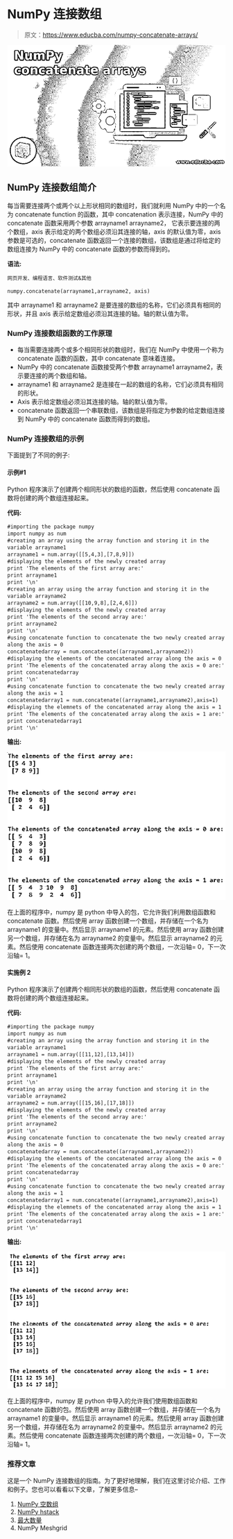 # NumPy 连接数组

> 原文：<https://www.educba.com/numpy-concatenate-arrays/>

![NumPy concatenate arrays](img/f06ea6c2ca102ed2c395edcfc4b9b786.png)



## NumPy 连接数组简介

每当需要连接两个或两个以上形状相同的数组时，我们就利用 NumPy 中的一个名为 concatenate function 的函数，其中 concatenation 表示连接，NumPy 中的 concatenate 函数采用两个参数 arrayname1 arrayname2， 它表示要连接的两个数组，axis 表示给定的两个数组必须沿其连接的轴，axis 的默认值为零，axis 参数是可选的，concatenate 函数返回一个连接的数组，该数组是通过将给定的数组连接为 NumPy 中的 concatenate 函数的参数而得到的。

**语法:**

<small>网页开发、编程语言、软件测试&其他</small>

```
numpy.concatenate(arrayname1,arrayname2, axis)
```

其中 arrayname1 和 arrayname2 是要连接的数组的名称，它们必须具有相同的形状，并且 axis 表示给定数组必须沿其连接的轴。轴的默认值为零。

### NumPy 连接数组函数的工作原理

*   每当需要连接两个或多个相同形状的数组时，我们在 NumPy 中使用一个称为 concatenate 函数的函数，其中 concatenate 意味着连接。
*   NumPy 中的 concatenate 函数接受两个参数 arrayname1 arrayname2，表示要连接的两个数组和轴。
*   arrayname1 和 arrayname2 是连接在一起的数组的名称，它们必须具有相同的形状。
*   Axis 表示给定数组必须沿其连接的轴。轴的默认值为零。
*   concatenate 函数返回一个串联数组，该数组是将指定为参数的给定数组连接到 NumPy 中的 concatenate 函数而得到的数组。

### NumPy 连接数组的示例

下面提到了不同的例子:

#### 示例#1

Python 程序演示了创建两个相同形状的数组的函数，然后使用 concatenate 函数将创建的两个数组连接起来。

**代码:**

```
#importing the package numpy
import numpy as num
#creating an array using the array function and storing it in the variable arrayname1
arrayname1 = num.array([[5,4,3],[7,8,9]])
#displaying the elements of the newly created array
print 'The elements of the first array are:'
print arrayname1
print '\n'
#creating an array using the array function and storing it in the variable arrayname2
arrayname2 = num.array([[10,9,8],[2,4,6]])
#displaying the elements of the newly created array
print 'The elements of the second array are:'
print arrayname2
print '\n'
#using concatenate function to concatenate the two newly created array along the axis = 0
concatenatedarray = num.concatenate((arrayname1,arrayname2))
#displaying the elements of the concatenated array along the axis = 0
print 'The elements of the concatenated array along the axis = 0 are:'
print concatenatedarray
print '\n'
#using concatenate function to concatenate the two newly created array along the axis = 1
concatenatedarray1 = num.concatenate((arrayname1,arrayname2),axis=1)
#displaying the elemnets of the concatenated array along the axis = 1
print 'The elements of the concatenated array along the axis = 1 are:'
print concatenatedarray1
print '\n'
```

**输出:**

![NumPy concatenate arrays 1](img/a1e7145262343526ed2bdab2fae662a5.png)



在上面的程序中，numpy 是 python 中导入的包，它允许我们利用数组函数和 concatenate 函数。然后使用 array 函数创建一个数组，并存储在一个名为 arrayname1 的变量中。然后显示 arrayname1 的元素。然后使用 array 函数创建另一个数组，并存储在名为 arrayname2 的变量中。然后显示 arrayname2 的元素。然后使用 concatenate 函数连接两次创建的两个数组，一次沿轴= 0，下一次沿轴= 1。

#### 实施例 2

Python 程序演示了创建两个相同形状的数组的函数，然后使用 concatenate 函数将创建的两个数组连接起来。

**代码:**

```
#importing the package numpy
import numpy as num
#creating an array using the array function and storing it in the variable arrayname1
arrayname1 = num.array([[11,12],[13,14]])
#displaying the elements of the newly created array
print 'The elements of the first array are:'
print arrayname1
print '\n'
#creating an array using the array function and storing it in the variable arrayname2
arrayname2 = num.array([[15,16],[17,18]])
#displaying the elements of the newly created array
print 'The elements of the second array are:'
print arrayname2
print '\n'
#using concatenate function to concatenate the two newly created array along the axis = 0
concatenatedarray = num.concatenate((arrayname1,arrayname2))
#displaying the elements of the concatenated array along the axis = 0
print 'The elements of the concatenated array along the axis = 0 are:'
print concatenatedarray
print '\n'
#using concatenate function to concatenate the two newly created array along the axis = 1
concatenatedarray1 = num.concatenate((arrayname1,arrayname2),axis=1)
#displaying the elemnets of the concatenated array along the axis = 1
print 'The elements of the concatenated array along the axis = 1 are:'
print concatenatedarray1
print '\n'
```

**输出:**

![NumPy concatenate arrays 2](img/3d9f13e2875eb589d0e9b31e91a6e19c.png)



在上面的程序中，numpy 是 python 中导入的允许我们使用数组函数和 concatenate 函数的包。然后使用 array 函数创建一个数组，并存储在一个名为 arrayname1 的变量中。然后显示 arrayname1 的元素。然后使用 array 函数创建另一个数组，并存储在名为 arrayname2 的变量中。然后显示 arrayname2 的元素。然后使用 concatenate 函数连接两次创建的两个数组，一次沿轴= 0，下一次沿轴= 1。

### 推荐文章

这是一个 NumPy 连接数组的指南。为了更好地理解，我们在这里讨论介绍、工作和例子。您也可以看看以下文章，了解更多信息–

1.  [NumPy 空数组](https://www.educba.com/numpy-empty-array/)
2.  [NumPy hstack](https://www.educba.com/numpy-hstack/)
3.  [最大数量](https://www.educba.com/numpy-max/)
4.  NumPy Meshgrid





